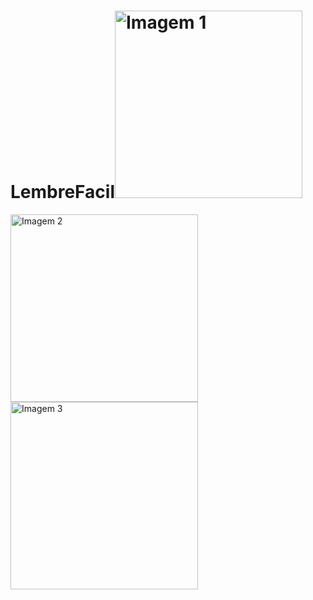 # LembreFacil<img src="https://github.com/user-attachments/assets/21454848-7e86-4c52-b191-121c6dff9e78" alt="Imagem 1" width="300">
<img src="https://github.com/user-attachments/assets/6bd1a0b7-a2f4-495d-ac32-f669371851a4" alt="Imagem 2" width="300">
<img src="https://github.com/user-attachments/assets/a48877c1-3f78-48c3-a1a1-a72f6a47814a" alt="Imagem 3" width="300">


